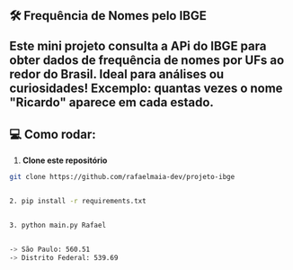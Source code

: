 <h2 align="left">🛠️ Frequência de Nomes pelo IBGE

Este mini projeto consulta a APi do IBGE para obter dados de frequência de nomes por UFs ao redor do Brasil. Ideal para análises ou curiosidades!
Excemplo: quantas vezes o nome "Ricardo" aparece em cada estado.


## 💻 Como rodar:  

1. **Clone este repositório**  
```bash
git clone https://github.com/rafaelmaia-dev/projeto-ibge


2. pip install -r requirements.txt


3. python main.py Rafael


-> São Paulo: 560.51  
-> Distrito Federal: 539.69








